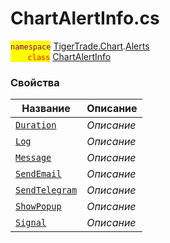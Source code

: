 
# ChartAlertInfo.cs
<mark style="color:purple;">`namespace`</mark> [TigerTrade.Chart](../../../TigerTrade.Chart.md).[Alerts](../../../TigerTrade.Chart/Alerts.md)  
<mark style="color:red;">&nbsp;&nbsp;&nbsp;&nbsp;&nbsp;&nbsp;&nbsp;`class`</mark> [ChartAlertInfo](../ChartAlertInfo.cs.md)

### Свойства
| Название | Описание |
| --- | --- |
| [`Duration`](./Свойства/Duration.md) | *Описание* |
| [`Log`](./Свойства/Log.md) | *Описание* |
| [`Message`](./Свойства/Message.md) | *Описание* |
| [`SendEmail`](./Свойства/SendEmail.md) | *Описание* |
| [`SendTelegram`](./Свойства/SendTelegram.md) | *Описание* |
| [`ShowPopup`](./Свойства/ShowPopup.md) | *Описание* |
| [`Signal`](./Свойства/Signal.md) | *Описание* |
